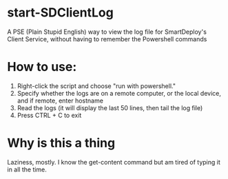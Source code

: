 # start-SDClientLog
A PSE (Plain Stupid English) way to view the log file for SmartDeploy's Client Service, without having to remember the Powershell commands

# How to use:
1. Right-click the script and choose "run with powershell."
2. Specify whether the logs are on a remote computer, or the local device, and if remote, enter hostname
4. Read the logs (it will display the last 50 lines, then tail the log file)
5. Press CTRL + C to exit

# Why is this a thing
Laziness, mostly. I know the get-content command but am tired of typing it in all the time.
